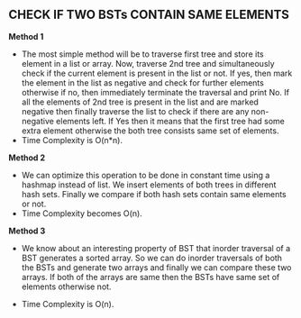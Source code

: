 ## CHECK IF TWO BSTs CONTAIN SAME ELEMENTS

**Method 1**
- The most simple method will be to traverse first tree and store its element in a list or array. Now, traverse 2nd tree and simultaneously check if the current element is present in the list or not. If yes, then mark the element in the list as negative and check for further elements otherwise if no, then immediately terminate the traversal and print No. If all the elements of 2nd tree is present in the list and are marked negative then finally traverse the list to check if there are any non-negative elements left. If Yes then it means that the first tree had some extra element otherwise the both tree consists same set of elements.
- Time Complexity is O(n*n).

**Method 2**
- We can optimize this operation to be done in constant time using a hashmap instead of list. We insert elements of both trees in different hash sets. Finally we compare if both hash sets contain same elements or not.
- Time Complexity becomes O(n).

**Method 3**
- We know about an interesting property of BST that inorder traversal of a BST generates a sorted array. So we can do inorder traversals of both the BSTs and generate two arrays and finally we can compare these two arrays. If both of the arrays are same then the BSTs have same set of elements otherwise not.

- Time Complexity is O(n).